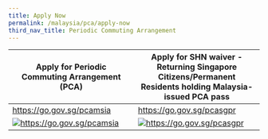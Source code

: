 ```yaml
---
title: Apply Now
permalink: /malaysia/pca/apply-now
third_nav_title: Periodic Commuting Arrangement
---
```


<table>
  <thead>
    <tr>
      <th>Apply for Periodic Commuting Arrangement (PCA)</th>
      <th>Apply for SHN waiver - Returning Singapore Citizens/Permanent Residents holding Malaysia-issued PCA pass</th>
    </tr>
  </thead>
  <tbody>
    <tr>
      <td width="50%"><a href="https://go.gov.sg/pcamsia">https://go.gov.sg/pcamsia</a></td>
      <td width="50%"><a href="https://go.gov.sg/pcasgpr">https://go.gov.sg/pcasgpr</a></td>
    </tr>
    <tr>
      <td><a href="https://go.gov.sg/pcamsia"><img src="https://d33wubrfki0l68.cloudfront.net/8f67b9e758cd8d6d771567ec69f680bf3cf5240b/b5eab/images/qr-pcamsia.png" alt="https://go.gov.sg/pcamsia" title="https://go.gov.sg/pcamsia"></a></td>
      <td><a href="https://go.gov.sg/pcasgpr"><img src="https://d33wubrfki0l68.cloudfront.net/1c637ca9a283926c69b5acc7ba6ff6b691c8e171/82648/images/qr-pcasgpr.png" alt="https://go.gov.sg/pcasgpr" title="https://go.gov.sg/pcasgpr"></a></td>
    </tr>
  </tbody>
</table>
